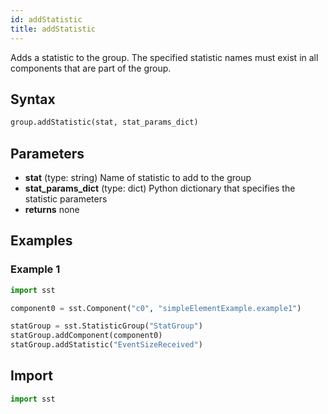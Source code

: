 ```yaml
---
id: addStatistic
title: addStatistic
---
```


<!---
SAND2022-6843 O
Source: sst-documentation/manuals/python
--->

Adds a statistic to the group. The specified statistic names must exist in all components that are part of the group.


## Syntax
```python
group.addStatistic(stat, stat_params_dict)
```

## Parameters
* **stat** (type: string) Name of statistic to add to the group 
* **stat_params_dict** (type: dict) Python dictionary that specifies the statistic parameters 
* **returns** none



## Examples

### Example 1
```python
import sst

component0 = sst.Component("c0", "simpleElementExample.example1")

statGroup = sst.StatisticGroup("StatGroup")
statGroup.addComponent(component0)
statGroup.addStatistic("EventSizeReceived")
```

## Import
```python
import sst
```
